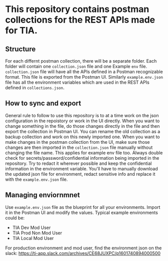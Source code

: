 # This repository contains postman collections for the REST APIs made for TIA.

## Structure
For each differnt postman collection, there will be a separate folder.
Each folder will contain one `collection.json` file and one Example `env` file.
`collection.json` file will have all the APIs defined in a Postman recognizable format. This file is 
exported from the Postman UI. Similarly `example.env.json` file has all the environment variables 
which are used in the REST APIs defined in `collections.json`.

## How to sync and export
General rule to follow to use this repository is to at a time work on the json configuration in the repoistory or work in the UI directly.
When you want to change something in the file, do those changes directly in the file and then export the collection in Postman UI. You can rename the old collection as a backup collection and work on this newly imported one.
When you want to make changes in the postman collection from the UI, make sure those changes are then imported in the `collection.json` file manually without changing the file name. This applies for example env file too.
Always double check for secrets/password/confidential information being imported in the repository. Try to redact it wherever possible and keep the confidential information in the environment variable. You'll have to manually download the updated json file for environment, redact sensitive info and replace it with the `example.env.json` file.

## Managing enviornmnet
Use `example.env.json` file as the blueprint for all your environments. Import it in the Postman UI and modify the values.
Typical example environments could be:
 - TIA Dev Mod User
 - TIA Prod Non Mod User
 - TIA Local Mod User

For production environment and mod user, find the environment json on the slack: 
https://ti-app.slack.com/archives/CE68JUXPC/p1601740894000500
